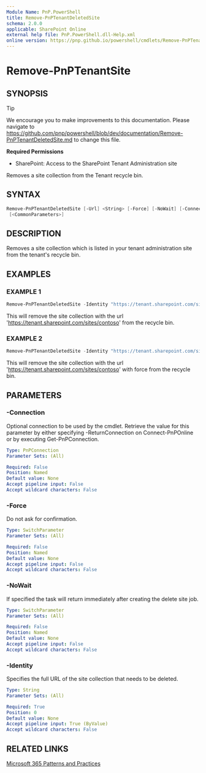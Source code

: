 ```yaml
---
Module Name: PnP.PowerShell
title: Remove-PnPTenantDeletedSite
schema: 2.0.0
applicable: SharePoint Online
external help file: PnP.PowerShell.dll-Help.xml
online version: https://pnp.github.io/powershell/cmdlets/Remove-PnPTenantDeletedSite.html
---
```

 
# Remove-PnPTenantSite

## SYNOPSIS

> [!TIP]
> We encourage you to make improvements to this documentation. Please navigate to https://github.com/pnp/powershell/blob/dev/documentation/Remove-PnPTenantDeletedSite.md to change this file.


**Required Permissions**

* SharePoint: Access to the SharePoint Tenant Administration site

Removes a site collection from the Tenant recycle bin.

## SYNTAX

```powershell
Remove-PnPTenantDeletedSite [-Url] <String> [-Force] [-NoWait] [-Connection <PnPConnection>]
 [<CommonParameters>]
```

## DESCRIPTION
Removes a site collection which is listed in your tenant administration site from the tenant's recycle bin.

## EXAMPLES

### EXAMPLE 1
```powershell
Remove-PnPTenantDeletedSite -Identity "https://tenant.sharepoint.com/sites/contoso"
```

This will remove the site collection with the url 'https://tenant.sharepoint.com/sites/contoso' from the recycle bin.

### EXAMPLE 2
```powershell
Remove-PnPTenantDeletedSite -Identity "https://tenant.sharepoint.com/sites/contoso" -Force
```

This will remove the site collection with the url 'https://tenant.sharepoint.com/sites/contoso' with force from the recycle bin.

## PARAMETERS

### -Connection
Optional connection to be used by the cmdlet. Retrieve the value for this parameter by either specifying -ReturnConnection on Connect-PnPOnline or by executing Get-PnPConnection.

```yaml
Type: PnPConnection
Parameter Sets: (All)

Required: False
Position: Named
Default value: None
Accept pipeline input: False
Accept wildcard characters: False
```

### -Force
Do not ask for confirmation.

```yaml
Type: SwitchParameter
Parameter Sets: (All)

Required: False
Position: Named
Default value: None
Accept pipeline input: False
Accept wildcard characters: False
```

### -NoWait
If specified the task will return immediately after creating the delete site job.

```yaml
Type: SwitchParameter
Parameter Sets: (All)

Required: False
Position: Named
Default value: None
Accept pipeline input: False
Accept wildcard characters: False
```


### -Identity
Specifies the full URL of the site collection that needs to be deleted.

```yaml
Type: String
Parameter Sets: (All)

Required: True
Position: 0
Default value: None
Accept pipeline input: True (ByValue)
Accept wildcard characters: False
```

## RELATED LINKS

[Microsoft 365 Patterns and Practices](https://aka.ms/m365pnp)


